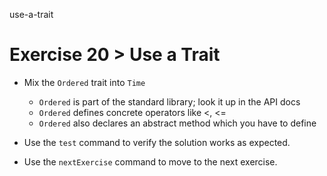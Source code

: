 use-a-trait

# Exercise 20 > Use a Trait

- Mix the `Ordered` trait into `Time`

  - `Ordered` is part of the standard library; look it up in the API docs
  - `Ordered` defines concrete operators like <, <=
  - `Ordered` also declares an abstract method which you have to define

- Use the `test` command to verify the solution works as expected.

- Use the `nextExercise` command to move to the next exercise.